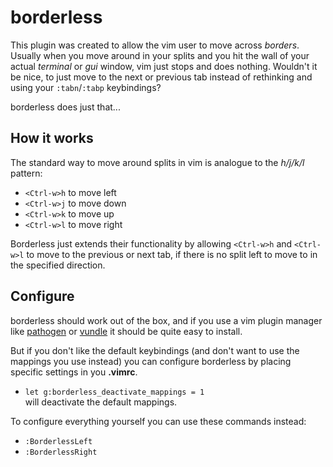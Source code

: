 # borderless

This plugin was created to allow the vim user to move
across *borders*. Usually when you move around in your
splits and you hit the wall of your actual *terminal* or
*gui* window, vim just stops and does nothing. Wouldn't
it be nice, to just move to the next or previous tab
instead of rethinking and using your `:tabn`/`:tabp`
keybindings?

borderless does just that...

## How it works

The standard way to move around splits in vim
is analogue to the *h/j/k/l* pattern:

- `<Ctrl-w>h` to move left
- `<Ctrl-w>j` to move down
- `<Ctrl-w>k` to move up
- `<Ctrl-w>l` to move right

Borderless just extends their functionality by allowing
`<Ctrl-w>h` and `<Ctrl-w>l` to move to the previous
or next tab, if there is no split left to move to in the
specified direction.

## Configure

borderless should work out of the box, and if you use
a vim plugin manager like [pathogen][1] or [vundle][2]
it should be quite easy to install.

But if you don't like the default keybindings (and don't
want to use the mappings you use instead) you can configure
borderless by placing specific settings in you **.vimrc**.

- `let g:borderless_deactivate_mappings = 1`  
  will deactivate the default mappings.

To configure everything yourself you can use these commands
instead:

- `:BorderlessLeft`
- `:BorderlessRight`


[1]: https://github.com/tpope/vim-pathogen
[2]: https://github.com/gmarik/vundle
